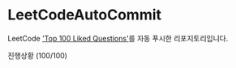 # LeetCodeAutoCommit
LeetCode ['Top 100 Liked Questions'](https://leetcode.com/problem-list/3d1b6ab26e9d4b5bbc663aaa1010f252/)를 자동 푸시한 리포지토리입니다.

진행상황 (100/100)
